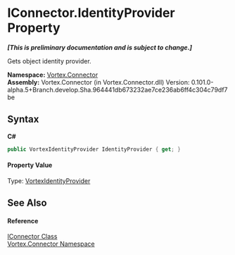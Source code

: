 # IConnector.IdentityProvider Property 
 _**\[This is preliminary documentation and is subject to change.\]**_

Gets object identity provider.

**Namespace:**&nbsp;<a href="N_Vortex_Connector.md">Vortex.Connector</a><br />**Assembly:**&nbsp;Vortex.Connector (in Vortex.Connector.dll) Version: 0.101.0-alpha.5+Branch.develop.Sha.964441db673232ae7ce236ab6ff4c304c79df7be

## Syntax

**C#**<br />
``` C#
public VortexIdentityProvider IdentityProvider { get; }
```


#### Property Value
Type: <a href="T_Vortex_Connector_Identity_VortexIdentityProvider.md">VortexIdentityProvider</a>

## See Also


#### Reference
<a href="T_Vortex_Connector_IConnector.md">IConnector Class</a><br /><a href="N_Vortex_Connector.md">Vortex.Connector Namespace</a><br />